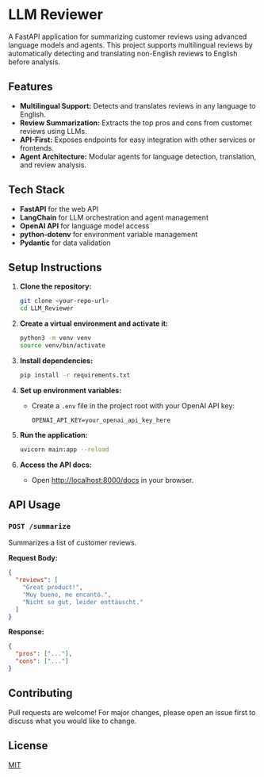 # LLM Reviewer

A FastAPI application for summarizing customer reviews using advanced language models and agents. This project supports multilingual reviews by automatically detecting and translating non-English reviews to English before analysis.

## Features
- **Multilingual Support:** Detects and translates reviews in any language to English.
- **Review Summarization:** Extracts the top pros and cons from customer reviews using LLMs.
- **API-First:** Exposes endpoints for easy integration with other services or frontends.
- **Agent Architecture:** Modular agents for language detection, translation, and review analysis.

## Tech Stack
- **FastAPI** for the web API
- **LangChain** for LLM orchestration and agent management
- **OpenAI API** for language model access
- **python-dotenv** for environment variable management
- **Pydantic** for data validation

## Setup Instructions

1. **Clone the repository:**
   ```bash
   git clone <your-repo-url>
   cd LLM_Reviewer
   ```

2. **Create a virtual environment and activate it:**
   ```bash
   python3 -m venv venv
   source venv/bin/activate
   ```

3. **Install dependencies:**
   ```bash
   pip install -r requirements.txt
   ```

4. **Set up environment variables:**
   - Create a `.env` file in the project root with your OpenAI API key:
     ```env
     OPENAI_API_KEY=your_openai_api_key_here
     ```

5. **Run the application:**
   ```bash
   uvicorn main:app --reload
   ```

6. **Access the API docs:**
   - Open [http://localhost:8000/docs](http://localhost:8000/docs) in your browser.

## API Usage

### `POST /summarize`
Summarizes a list of customer reviews.

**Request Body:**
```json
{
  "reviews": [
    "Great product!", 
    "Muy bueno, me encantó.",
    "Nicht so gut, leider enttäuscht."
  ]
}
```

**Response:**
```json
{
  "pros": ["..."],
  "cons": ["..."]
}
```

## Contributing
Pull requests are welcome! For major changes, please open an issue first to discuss what you would like to change.

## License
[MIT](LICENSE) 